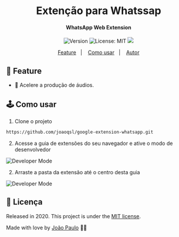 <h1 align="center">Extenção para Whatssap</h1>

<h4 align="center">WhatsApp Web Extension</h4>

<p align="center">
    <img alt="Version" src="https://img.shields.io/badge/version-1.0.0-success" />
    <img alt="License: MIT" src="https://img.shields.io/badge/License-MIT-9cf" />
    <a aria-label="João" href="https://www.instagram.com/joaopaulo.316">
        <img src="https://img.shields.io/badge/João-Follow-green?logo=instagram&style=social"></img>
    </a>
</p>

<p align="center">
  <a href="#rocket-feature">Feature</a>&nbsp;&nbsp;&nbsp;|&nbsp;&nbsp;&nbsp;
  <a href="#joystick-como-usar">Como usar</a>&nbsp;&nbsp;&nbsp;|&nbsp;&nbsp;&nbsp;
  <a href="#memo-licença">Autor</a>
</p>

## :rocket: Feature

* :runner: Acelere a produção de áudios.

## :joystick: Como usar

1. Clone o projeto

```sh
https://github.com/joaoqsl/google-extension-whatsapp.git
```

2. Acesse a guia de extensões do seu navegador e ative o modo de desenvolvedor

<img src="https://github.com/joaoqsl/google-extension-whatsapp/blob/master/images/devmode.jpg" alt="Developer Mode"/>


2. Arraste a pasta da extensão até o centro desta guia

<img src="https://github.com/joaoqsl/google-extension-whatsapp/blob/master/images/folder.jpg" alt="Developer Mode"/>

## :memo: Licença

Released in 2020.
This project is under the [MIT license](https://github.com/LauraBeatris/foodfy/master/LICENSE).

Made with love by [João Paulo](https://github.com/joaoqsl) 💜🚀


